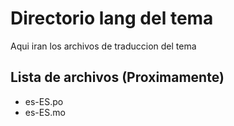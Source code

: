# Directorio lang del tema

Aqui iran los archivos de traduccion del tema

## Lista de archivos (Proximamente)
- es-ES.po
- es-ES.mo